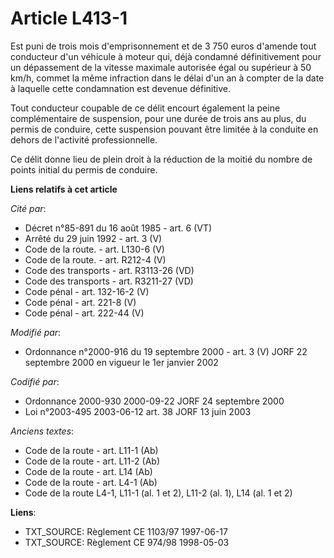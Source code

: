 # Article L413-1

Est puni de trois mois d'emprisonnement et de 3 750 euros d'amende tout conducteur d'un véhicule à moteur qui, déjà condamné
définitivement pour un dépassement de la vitesse maximale autorisée égal ou supérieur à 50 km/h, commet la même infraction
dans le délai d'un an à compter de la date à laquelle cette condamnation est devenue définitive.

Tout conducteur coupable de ce délit encourt également la peine complémentaire de suspension, pour une durée de trois ans au
plus, du permis de conduire, cette suspension pouvant être limitée à la conduite en dehors de l'activité professionnelle.

Ce délit donne lieu de plein droit à la réduction de la moitié du nombre de points initial du permis de conduire.

**Liens relatifs à cet article**

_Cité par_:

  - Décret n°85-891 du 16 août 1985 - art. 6 (VT)
  - Arrêté du 29 juin 1992 - art. 3 (V)
  - Code de la route. - art. L130-6 (V)
  - Code de la route. - art. R212-4 (V)
  - Code des transports - art. R3113-26 (VD)
  - Code des transports - art. R3211-27 (VD)
  - Code pénal - art. 132-16-2 (V)
  - Code pénal - art. 221-8 (V)
  - Code pénal - art. 222-44 (V)

_Modifié par_:

  - Ordonnance n°2000-916 du 19 septembre 2000 - art. 3 (V) JORF 22 septembre 2000 en vigueur le 1er janvier 2002

_Codifié par_:

  - Ordonnance 2000-930 2000-09-22 JORF 24 septembre 2000
  - Loi n°2003-495 2003-06-12 art. 38 JORF 13 juin 2003

_Anciens textes_:

  - Code de la route - art. L11-1 (Ab)
  - Code de la route - art. L11-2 (Ab)
  - Code de la route - art. L14 (Ab)
  - Code de la route - art. L4-1 (Ab)
  - Code de la route L4-1, L11-1 (al. 1 et 2), L11-2 (al. 1), L14 (al. 1 et 2)

**Liens**:

  - TXT_SOURCE: Règlement CE 1103/97 1997-06-17
  - TXT_SOURCE: Règlement CE 974/98 1998-05-03
